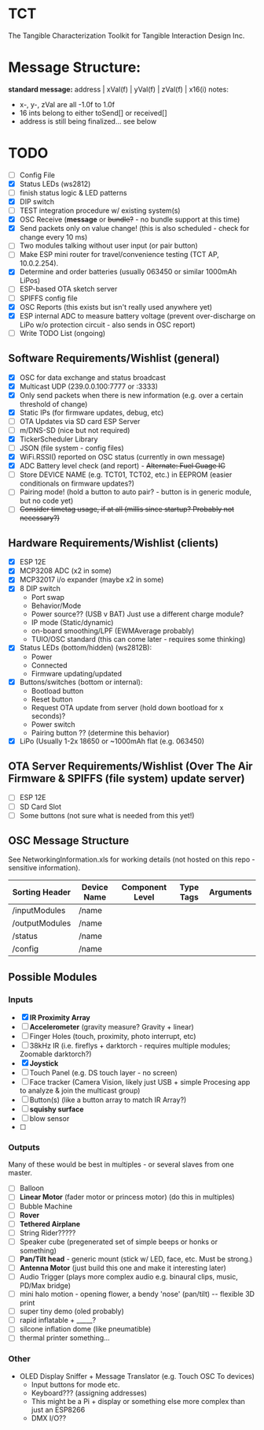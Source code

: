 # TCT
The Tangible Characterization Toolkit for Tangible Interaction Design Inc. 

# Message Structure:
**standard message:** address | xVal(f) | yVal(f) | zVal(f) | x16(i) 
  notes: 
  * x-, y-, zVal are all -1.0f to 1.0f
  * 16 ints belong to either toSend[] or received[]
  * address is still being finalized... see below 

# TODO
- [ ] Config File
- [x] Status LEDs (ws2812)
- [ ] finish status logic & LED patterns
- [x] DIP switch
- [ ] TEST integration procedure w/ existing system(s)
- [x] OSC Receive (**message** or ~~bundle?~~ - no bundle support at this time)
- [x] Send packets only on value change! (this is also scheduled - check for change every 10 ms)
- [ ] Two modules talking without user input (or pair button)
- [ ] Make ESP mini router for travel/convenience testing (TCT AP, 10.0.2.254). 
- [x] Determine and order batteries (usually 063450 or similar 1000mAh LiPos)
- [ ] ESP-based OTA sketch server
- [ ] SPIFFS config file
- [x] OSC Reports (this exists but isn't really used anywhere yet)
- [x] ESP internal ADC to measure battery voltage (prevent over-discharge on LiPo w/o protection circuit - also sends in OSC report)
- [ ] Write TODO List (ongoing)

## Software Requirements/Wishlist (general)
- [x] OSC for data exchange and status broadcast
- [x] Multicast UDP (239.0.0.100:7777 or :3333)
- [x] Only send packets when there is new information (e.g. over a certain threshold of change)
- [x] Static IPs (for firmware updates, debug, etc)
- [ ] OTA Updates via SD card ESP Server
- [ ] m/DNS-SD (nice but not required)
- [x] TickerScheduler Library
- [ ] JSON (file system - config files)
- [x] WiFi.RSSI() reported on OSC status (currently in own message)
- [x] ADC Battery level check (and report) - ~~Alternate: Fuel Guage IC~~
- [ ] Store DEVICE NAME (e.g. TCT01, TCT02, etc.) in EEPROM (easier conditionals on firmware updates?)
- [ ] Pairing mode! (hold a button to auto pair? - button is in generic module, but no code yet)
- [ ] ~~Consider timetag usage, if at all (millis since startup? Probably not necessary?)~~

## Hardware Requirements/Wishlist (clients)
- [x] ESP 12E
- [x] MCP3208 ADC (x2 in some)
- [x] MCP32017 i/o expander (maybe x2 in some)
- [x] 8 DIP switch
  - Port swap
  - Behavior/Mode
  - Power source?? (USB v BAT) Just use a different charge module?
  - IP mode (Static/dynamic)
  - on-board smoothing/LPF (EWMAverage probably)
  - TUIO/OSC standard (this can come later - requires some thinking)
- [x] Status LEDs (bottom/hidden) (ws2812B):
  - Power
  - Connected
  - Firmware updating/updated
- [x] Buttons/switches (bottom or internal):
  - Bootload button
  - Reset button
  - Request OTA update from server (hold down bootload for x seconds)?
  - Power switch
  - Pairing button ?? (determine this behavior)
- [x] LiPo (Usually 1-2x 18650 or ~1000mAh flat (e.g. 063450)

## OTA Server Requirements/Wishlist (Over The Air Firmware & SPIFFS (file system) update server)
- [ ] ESP 12E
- [ ] SD Card Slot
- [ ] Some buttons (not sure what is needed from this yet!)
  
## OSC Message Structure
See NetworkingInformation.xls for working details (not hosted on this repo - sensitive information). 

|Sorting Header|Device Name|Component Level|Type Tags|Arguments|
|---           |---        |---|---|---|
|/inputModules |/name      |   |   |   |
|/outputModules|/name      |   |   |   |
|/status       |/name      |   |   |   |
|/config       |/name      |   |   |   |

## Possible Modules

### Inputs
- [x] **IR Proximity Array**
- [ ] **Accelerometer** (gravity measure? Gravity + linear)
- [ ] Finger Holes (touch, proximity, photo interrupt, etc)
- [ ] 38kHz IR (i.e. fireflys + darktorch - requires multiple modules; Zoomable darktorch?)
- [x] **Joystick**
- [ ] Touch Panel (e.g. DS touch layer - no screen)
- [ ] Face tracker (Camera Vision, likely just USB + simple Procesing app to analyze & join the multicast group)
- [ ] Button(s) (like a button array to match IR Array?)
- [ ] **squishy surface**
- [ ] blow sensor
- [ ]

### Outputs
Many of these would be best in multiples - or several slaves from one master.
- [ ] Balloon
- [ ] **Linear Motor** (fader motor or princess motor) (do this in multiples)
- [ ] Bubble Machine
- [ ] **Rover**
- [ ] **Tethered Airplane**
- [ ] String Rider?????
- [ ] Speaker cube (pregenerated set of simple beeps or honks or something)
- [ ] **Pan/Tilt head** - generic mount (stick w/ LED, face, etc. Must be strong.)
- [ ] **Antenna Motor** (just build this one and make it interesting later)
- [ ] Audio Trigger (plays more complex audio e.g. binaural clips, music, PD/Max bridge)
- [ ] mini halo motion - opening flower, a bendy 'nose' (pan/tilt) -- flexible 3D print
- [ ] super tiny demo (oled probably)
- [ ] rapid inflatable + _____?
- [ ] silcone inflation dome (like pneumatible)
- [ ] thermal printer something...

### Other
* OLED Display Sniffer + Message Translator (e.g. Touch OSC To devices)
  + Input buttons for mode etc.
  + Keyboard??? (assigning addresses)
  + This might be a Pi + display or something else more complex than just an ESP8266
  + DMX I/O??
